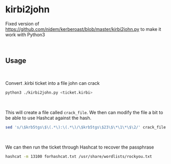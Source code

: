 # kirbi2john
Fixed version of https://github.com/nidem/kerberoast/blob/master/kirbi2john.py to make it work with Python3

<br>

## Usage

<br>

Convert .kirbi ticket into a file john can crack
```bash
python3 ./kirbi2john.py <ticket.kirbi>
```

<br>

This will create a file called `crack_file`. We then can modify the file a bit to be able to use Hashcat against the hash.
```bash
sed 's/\$krb5tgs\$\(.*\):\(.*\)/\$krb5tgs\$23\$\*\1\*\$\2/' crack_file > forhashcat.txt
```

<br>

We can then run the ticket through Hashcat to recover the passphrase
```bash
hashcat -m 13100 forhashcat.txt /usr/share/wordlists/rockyou.txt
```
